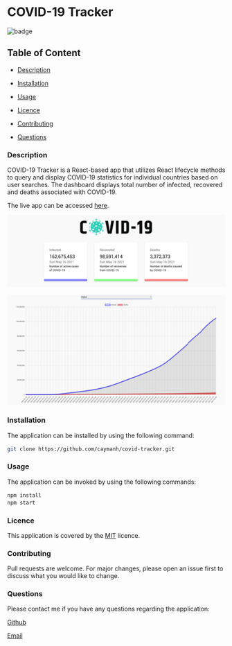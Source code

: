 # COVID-19 Tracker

![badge](https://img.shields.io/badge/license-MIT-brightgreen)

## Table of Content

  - [Description](#description)

  - [Installation](#installation)

  - [Usage](#usage)

  - [Licence](#licence)

  - [Contributing](#contributing)

  - [Questions](#questions)

 ### Description

 COVID-19 Tracker is a React-based app that utilizes React lifecycle methods to query and display COVID-19 statistics for individual countries based on user searches. The dashboard displays total number of infected, recovered and deaths associated with COVID-19.

 The live app can be accessed [here](https://enigmatic-plains-73182.herokuapp.com/).

 <p align="center">
    <img alt="Screenshot of COVID-19 Tracker 01" src="./src/images/covid-tracker-01.png">
</p>
 <p align="center">
    <img alt="Screenshot of COVID-19 Tracker 02" src="./src/images/covid-tracker-02.png">
</p>
 

### Installation

The application can be installed by using the following command: 

```bash
git clone https://github.com/caymanh/covid-tracker.git
```

### Usage

The application can be invoked by using the following commands: 

```bash
npm install
npm start
```

### Licence

This application is covered by the [MIT](https://choosealicense.com/licenses/mit/) licence.

### Contributing

Pull requests are welcome. For major changes, please open an issue first to discuss what you would like to change.

### Questions

Please contact me if you have any questions regarding the application:

[Github](https://github.com/caymanh)

[Email](mailto:hengcayman@gmail.com)